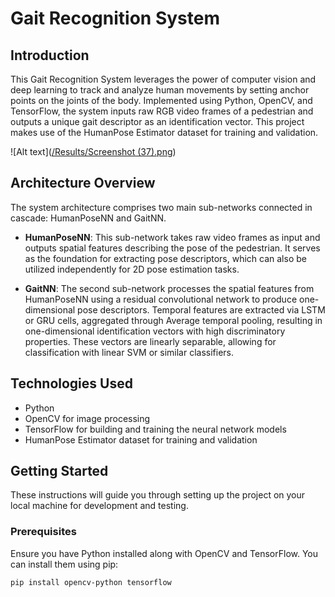 # Gait Recognition System

## Introduction
This Gait Recognition System leverages the power of computer vision and deep learning to track and analyze human movements by setting anchor points on the joints of the body. Implemented using Python, OpenCV, and TensorFlow, the system inputs raw RGB video frames of a pedestrian and outputs a unique gait descriptor as an identification vector. This project makes use of the HumanPose Estimator dataset for training and validation.

![Alt text]([/Results/Screenshot (37).png](https://github.com/samarsingh007/Gait-Recognition-System/blob/master/Results/Screenshot%20(37).png))

## Architecture Overview
The system architecture comprises two main sub-networks connected in cascade: HumanPoseNN and GaitNN.

- **HumanPoseNN**: This sub-network takes raw video frames as input and outputs spatial features describing the pose of the pedestrian. It serves as the foundation for extracting pose descriptors, which can also be utilized independently for 2D pose estimation tasks.

- **GaitNN**: The second sub-network processes the spatial features from HumanPoseNN using a residual convolutional network to produce one-dimensional pose descriptors. Temporal features are extracted via LSTM or GRU cells, aggregated through Average temporal pooling, resulting in one-dimensional identification vectors with high discriminatory properties. These vectors are linearly separable, allowing for classification with linear SVM or similar classifiers.

## Technologies Used
- Python
- OpenCV for image processing
- TensorFlow for building and training the neural network models
- HumanPose Estimator dataset for training and validation

## Getting Started
These instructions will guide you through setting up the project on your local machine for development and testing.

### Prerequisites
Ensure you have Python installed along with OpenCV and TensorFlow. You can install them using pip:

```bash
pip install opencv-python tensorflow
